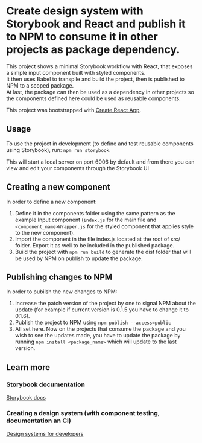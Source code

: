 # Create design system with Storybook and React and publish it to NPM to consume it in other projects as package dependency.

This project shows a minimal Storybook workflow with React, that exposes a simple input component built with styled components.\
It then uses Babel to transpile and build the project, then is published to NPM to a scoped package.\
At last, the package can then be used as a dependency in other projects so the components defined here could be used as reusable components.

This project was bootstrapped with [Create React App](https://github.com/facebook/create-react-app).

## Usage

To use the project in development (to define and test reusable components using Storybook), run: `npm run storybook`.

This will start a local server on port 6006 by default and from there you can view and edit your components through the
Storybook UI

## Creating a new component

In order to define a new component:
1. Define it in the components folder using the same pattern as the example Input component (`index.js` for the main 
file and `<component_name>Wrapper.js` for the styled component that applies style to the new component).
2. Import the component in the file index.js located at the root of src/ folder. Export it as well to be included in
the published package.
3. Build the project with `npm run build` to generate the dist folder that will be used by NPM on publish to update the
package.

## Publishing changes to NPM

In order to pubilsh the new changes to NPM:
1. Increase the patch version of the project by one to signal NPM about the update (for example if current version is 0.1.5 you 
have to change it to 0.1.6).
2. Publish the project to NPM using `npm publish --access=public`
3. All set here. Now on the projects that consume the package and you wish to see the updates made, you have to update the package by
running `npm install <package_name>` which will update to the last version.

## Learn more

### Storybook documentation

[Storybook docs](https://storybook.js.org/docs/react/get-started/introduction)

### Creating a design system (with component testing, documentation an CI)

[Design systems for developers](https://storybook.js.org/tutorials/design-systems-for-developers/react/en/introduction/)
